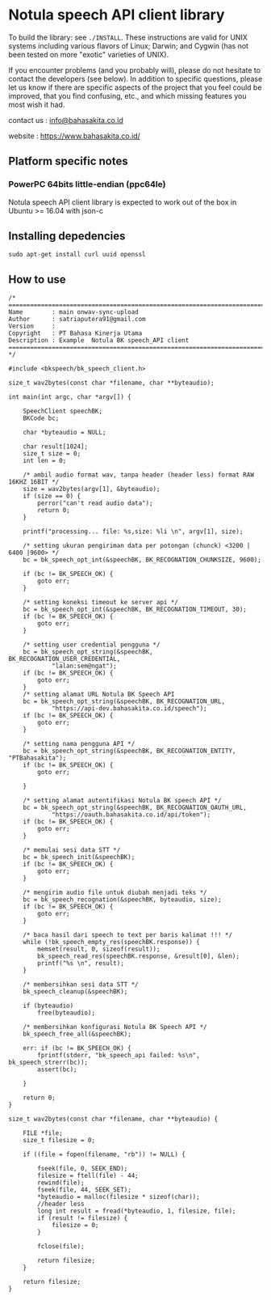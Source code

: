 Notula speech API client library
================================

To build the library: see `./INSTALL`.  These instructions are valid for UNIX
systems including various flavors of Linux; Darwin; and Cygwin (has not been
tested on more "exotic" varieties of UNIX). 
    
    
If you encounter problems (and you probably will), please do not hesitate to
contact the developers (see below). In addition to specific questions, please
let us know if there are specific aspects of the project that you feel could be
improved, that you find confusing, etc., and which missing features you most
wish it had.



contact us  : info@bahasakita.co.id

website     : https://www.bahasakita.co.id/


Platform specific notes
-----------------------
### PowerPC 64bits little-endian (ppc64le)

Notula speech API client library  is expected to work out of the box in Ubuntu >= 16.04 with
json-c

Installing depedencies
----------------------
    sudo apt-get install curl uuid openssl

How to use
----------


    /*
    ============================================================================
    Name        : main onwav-sync-upload
    Author      : satriaputera91@gmail.com
    Version     :
    Copyright   : PT Bahasa Kinerja Utama
    Description : Example  Notula BK speech_API client
    ============================================================================
    */

    #include <bkspeech/bk_speech_client.h>

    size_t wav2bytes(const char *filename, char **byteaudio);

    int main(int argc, char *argv[]) {

        SpeechClient speechBK;
        BKCode bc;

        char *byteaudio = NULL;

        char result[1024];
        size_t size = 0;
        int len = 0;

        /* ambil audio format wav, tanpa header (header less) format RAW 16KHZ 16BIT */
        size = wav2bytes(argv[1], &byteaudio);
        if (size == 0) {
            perror("can't read audio data");
            return 0;
        }

        printf("processing... file: %s,size: %li \n", argv[1], size);

        /* setting ukuran pengiriman data per potongan (chunck) <3200 | 6400 |9600> */
        bc = bk_speech_opt_int(&speechBK, BK_RECOGNATION_CHUNKSIZE, 9600);

        if (bc != BK_SPEECH_OK) {
            goto err;
        }

        /* setting koneksi timeout ke server api */
        bc = bk_speech_opt_int(&speechBK, BK_RECOGNATION_TIMEOUT, 30);
        if (bc != BK_SPEECH_OK) {
            goto err;
        }

        /* setting user credential pengguna */
        bc = bk_speech_opt_string(&speechBK, BK_RECOGNATION_USER_CREDENTIAL,
                "lalan:sem@ngat");
        if (bc != BK_SPEECH_OK) {
            goto err;
        }
        /* setting alamat URL Notula BK Speech API
        bc = bk_speech_opt_string(&speechBK, BK_RECOGNATION_URL,
                "https://api-dev.bahasakita.co.id/speech");
        if (bc != BK_SPEECH_OK) {
            goto err;
        }

        /* setting nama pengguna API */
        bc = bk_speech_opt_string(&speechBK, BK_RECOGNATION_ENTITY, "PTBahasakita");
        if (bc != BK_SPEECH_OK) {
            goto err;

        }

        /* setting alamat autentifikasi Notula BK speech API */
        bc = bk_speech_opt_string(&speechBK, BK_RECOGNATION_OAUTH_URL,
                "https://oauth.bahasakita.co.id/api/token");
        if (bc != BK_SPEECH_OK) {
            goto err;
        }

        /* memulai sesi data STT */
        bc = bk_speech_init(&speechBK);
        if (bc != BK_SPEECH_OK) {
            goto err;
        }

        /* mengirim audio file untuk diubah menjadi teks */
        bc = bk_speech_recognation(&speechBK, byteaudio, size);
        if (bc != BK_SPEECH_OK) {
            goto err;
        }

        /* baca hasil dari speech to text per baris kalimat !!! */
        while (!bk_speech_empty_res(speechBK.response)) {
            memset(result, 0, sizeof(result));
            bk_speech_read_res(speechBK.response, &result[0], &len);
            printf("%s \n", result);
        }

        /* membersihkan sesi data STT */
        bk_speech_cleanup(&speechBK);

        if (byteaudio)
            free(byteaudio);

        /* membersihkan konfigurasi Notula BK Speech API */
        bk_speech_free_all(&speechBK);

        err: if (bc != BK_SPEECH_OK) {
            fprintf(stderr, "bk_speech_api failed: %s\n", bk_speech_strerr(bc));
            assert(bc);

        }

        return 0;
    }
    
    size_t wav2bytes(const char *filename, char **byteaudio) {
    
        FILE *file;
        size_t filesize = 0;

        if ((file = fopen(filename, "rb")) != NULL) {

            fseek(file, 0, SEEK_END);
            filesize = ftell(file) - 44;
            rewind(file);
            fseek(file, 44, SEEK_SET);
            *byteaudio = malloc(filesize * sizeof(char));
            //header less
            long int result = fread(*byteaudio, 1, filesize, file);
            if (result != filesize) {
                filesize = 0;
            }

            fclose(file);

            return filesize;
        }

        return filesize;
    }


